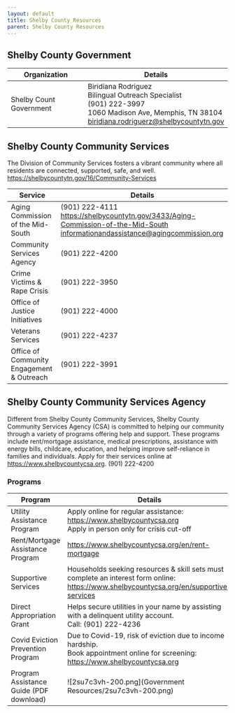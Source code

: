 ```yaml
---
layout: default
title: Shelby County Resources
parent: Shelby County Resources
---
```


## Shelby County Government

| Organization | Details |
|---|---|
| Shelby Count Government | Biridiana Rodriguez<br>Bilingual Outreach Specialist<br>(901) 222-3997<br>1060 Madison Ave, Memphis, TN 38104<br><biridiana.rodriguerz@shelbycountytn.gov> |

## Shelby County Community Services

The Division of Community Services fosters a vibrant community where all residents are connected, supported, safe, and well. <https://shelbycountytn.gov/16/Community-Services>

| Service | Details |
|---|---|
| Aging Commission of the Mid-South | (901) 222-4111<br><https://shelbycountytn.gov/3433/Aging-Commission-of-the-Mid-South><br><informationandassistance@agingcommission.org> |
| Community Services Agency | (901) 222-4200 |
| Crime Victims & Rape Crisis | (901) 222-3950 |
| Office of Justice Initiatives | (901) 222-4000 |
| Veterans Services | (901) 222-4237 |
| Office of Community Engagement & Outreach | (901) 222-3991 |

## Shelby County Community Services Agency

Different from Shelby County Community Services, Shelby County Community Services Agency (CSA) is committed to helping our community through a variety of programs offering help and support. These programs include rent/mortgage assistance, medical prescriptions, assistance with energy bills, childcare, education, and helping improve self-reliance in families and individuals. Apply for their services online at <https://www.shelbycountycsa.org>. (901) 222-4200

### Programs

| Program | Details |
|---|---|
| Utility Assistance Program | Apply online for regular assistance: <https://www.shelbycountycsa.org><br>Apply in person only for crisis cut-off |
| Rent/Mortgage Assistance Program | <https://www.shelbycountycsa.org/en/rent-mortgage> |
| Supportive Services | Households seeking resources & skill sets must complete an interest form online: <https://www.shelbycountycsa.org/en/supportive-services> |
| Direct Appropriation Grant | Helps secure utilities in your name by assisting with a delinquent utility account.<br>Call: (901) 222-4236 |
| Covid Eviction Prevention Program | Due to Covid-19, risk of eviction due to income hardship.<br>Book appointment online for screening: <https://www.shelbycountycsa.org> |
| Program Assistance Guide (PDF download) | ![2su7c3vh-200.png](Government Resources/2su7c3vh-200.png) |
